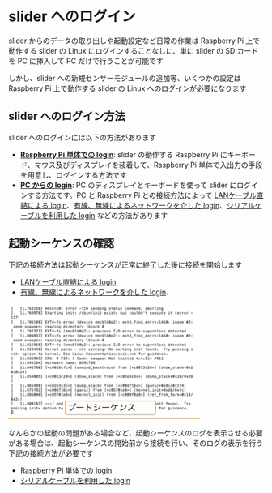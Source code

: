 # slider へのログイン

slider からのデータの取り出しや起動設定など日常の作業は Raspberry Pi 上で動作する slider の Linux にログインすることなしに、単に slider の SD カードを PC に挿入して PC だけで行うことが可能です  

しかし、slider への新規センサーモジュールの追加等、いくつかの設定は Raspberry Pi 上で動作する slider の Linux へのログインが必要になります

## slider へのログイン方法
slider へのログインには以下の方法があります

- [**Raspberry Pi 単体での login**](rpi_login.md): slider の動作する Raspberry Pi にキーボード、マウス及びディスプレイを装着して、Raspberry Pi 単体で入出力の手段を用意し、ログインする方法です
- [**PC からの login**](pc_login.md): PC のディスプレイとキーボードを使って slider にログインする方法です。PC と Raspberry Pi との接続方法によって [LANケーブル直結による login](direct_login.md)、[有線、無線によるネットワークを介した login](lan_login.md)、[シリアルケーブルを利用した login](serial_login.md) などの方法があります

## 起動シーケンスの確認
下記の接続方法は起動シーケンスが正常に終了した後に接続を開始します
- [LANケーブル直結による login](direct_login.md)
- [有線、無線によるネットワークを介した login](lan_login.md)、

<img src="pic/ss.2016-12-18 19.08.38.png" width="75%">

なんらかの起動の問題がある場合など、起動シーケンスのログを表示させる必要がある場合は、起動シーケンスの開始前から接続を行い、そのログの表示を行う下記の接続方法が必要です
- [Raspberry Pi 単体での login](rpi_login.md)
- [シリアルケーブルを利用した login](serial_login.md)
